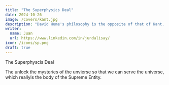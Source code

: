 ```yaml
---
title: "The Superphysics Deal"
date: 2024-10-26
image: /covers/kant.jpg
description: "David Hume's philosophy is the opposite of that of Kant. Hume already said that there was no such thing as a priori knowledge, but Kant refuted this"
writer:
  name: Juan
  url: https://www.linkedin.com/in/jundalisay/
icon: /icons/sp.png
draft: true
---
```




The Superphyscis Deal

The unlock the mysteries of the unvierse so that we can serve the universe, which reallyis the body of the Supreme Entity. 

